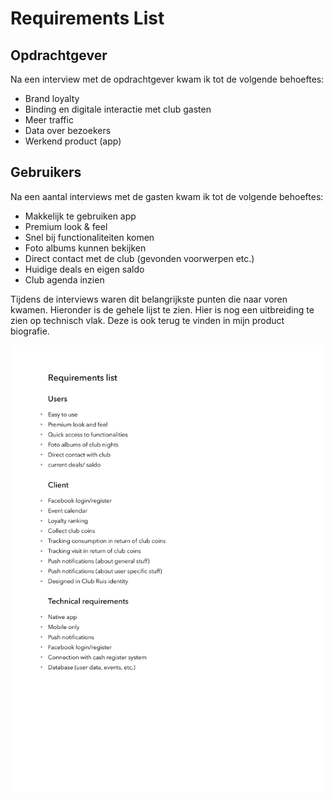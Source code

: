 # Requirements List

## Opdrachtgever
Na een interview met de opdrachtgever kwam ik tot de volgende behoeftes:
- Brand loyalty
- Binding en digitale interactie met club gasten
- Meer traffic
- Data over bezoekers
- Werkend product (app)

## Gebruikers
Na een aantal interviews met de gasten kwam ik tot de volgende behoeftes:
- Makkelijk te gebruiken app
- Premium look & feel
- Snel bij functionaliteiten komen
- Foto albums kunnen bekijken
- Direct contact met de club (gevonden voorwerpen etc.)
- Huidige deals en eigen saldo
- Club agenda inzien

Tijdens de interviews waren dit belangrijkste punten die naar voren kwamen. Hieronder is de gehele lijst te zien. Hier is nog een uitbreiding te zien op technisch vlak. Deze is ook terug te vinden in mijn product biografie.

![Requirements List](../assets/images/requirements-list.jpg)
